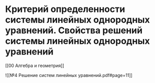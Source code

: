 # Критерий определенности системы линейных однородных уравнений. Свойства решений системы линейных однородных уравнений
[[00 Алгебра и геометрия]]

![[№4 Решение систем линейных уравнений.pdf#page=11]]